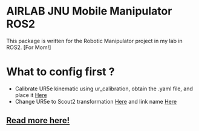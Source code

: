 # AIRLAB JNU Mobile Manipulator ROS2
This package is written for the Robotic Manipulator project in my lab in ROS2. [For Mom!]

# What to config first ?
- Calibrate UR5e kinematic using ur_calibration, obtain the .yaml file, and place it [Here](./aljnu_description/config/ur5e/default_kinematics.yaml)
- Change UR5e to Scout2 transformation [Here](./aljnu_description/urdf/ur5e/ur.urdf.xacro#L98) and link name [Here](./aljnu_description/urdf/ur5e/ur.urdf.xacro#L64)

## [Read more here!](./_doc/)